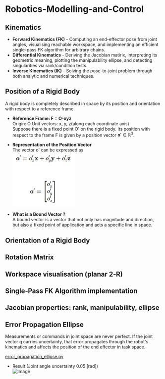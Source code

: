 # Robotics-Modelling-and-Control

## Kinematics
- **Forward Kinematics (FK)** - Computing an end-effector pose from joint angles, visualising reachable workspace, and implementing an efficient single-pass FK algorithm for arbitrary chains.
- **Differential Kinematics** - Deriving the Jacobian matirix, interpreting its geometric meaning, plotting the manipulability ellipse, and detecting singularities via rank/condition tests.
- **Inverse Kinematics (IK)** - Solving the pose-to-joint problem through both analytic and numerical techniques.

## Position of a Rigid Body
A rigid body is completely described in space by its position and orientation with respect to a reference frame.  

- **Reference Frame: F = O-xyz**  
Origin: O
Unit vectors: x, y, z(along each coordinate axis)  
Suppose there is a fixed point O' on the rigid body. Its position with respect to the frame F is given by a position vector $\mathbf{o}' \in \mathbb{R}^3$.  

- **Representation of the Position Vector**  
The vector o' can be expressed as  
![alt text](image.png)

- **What is a Bound Vector ?**  
A bound vector is a vector that not only has magnitude and direction, but also a fixed point of application and acts a specific line in space.

## Orientation of a Rigid Body

## Rotation Matrix

## Workspace visualisation (planar 2‑R)

## Single‑Pass FK Algorithm implementation

## Jacobian properties: rank, manipulability, ellipse

## Error Propagation Ellipse  
Measurements or commands in joint space are never perfect. If the joint vector q carries uncertainty, that error propagates through the robot's kinematics and affects the position of the end effector in task space.  

[error_propagation_ellipse.py](https://github.com/knamatame0729/Robotics-Modelling-and-Control/blob/main/error_propagation_ellipse.py)  

- Result  (Joint angle uncertainty 0.05 [rad])  
![Image](https://github.com/user-attachments/assets/3c981419-f66c-48eb-8a93-6f5ed2b2e6de)